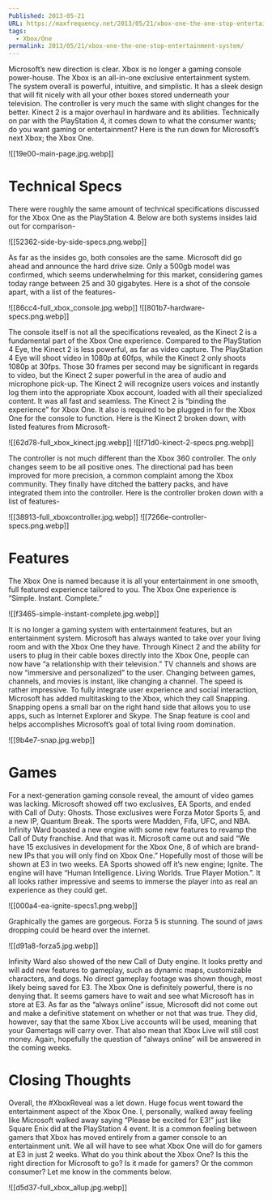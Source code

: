 ```yaml
---
Published: 2013-05-21
URL: https://maxfrequency.net/2013/05/21/xbox-one-the-one-stop-entertainment-system/
tags:
  - Xbox/One
permalink: 2013/05/21/xbox-one-the-one-stop-entertainment-system/
---
```

Microsoft’s new direction is clear. Xbox is no longer a gaming console power-house. The Xbox is an all-in-one exclusive entertainment system. The system overall is powerful, intuitive, and simplistic. It has a sleek design that will fit nicely with all your other boxes stored underneath your television. The controller is very much the same with slight changes for the better. Kinect 2 is a major overhaul in hardware and its abilities. Technically on par with the PlayStation 4, it comes down to what the consumer wants; do you want gaming or entertainment? Here is the run down for Microsoft’s next Xbox; the Xbox One.

![[19e00-main-page.jpg.webp]]

# Technical Specs

There were roughly the same amount of technical specifications discussed for the Xbox One as the PlayStation 4. Below are both systems insides laid out for comparison-

![[52362-side-by-side-specs.png.webp]]

As far as the insides go, both consoles are the same. Microsoft did go ahead and announce the hard drive size. Only a 500gb model was confirmed, which seems underwhelming for this market, considering games today range between 25 and 30 gigabytes. Here is a shot of the console apart, with a list of the features-

![[86cc4-full_xbox_console.jpg.webp]]
![[801b7-hardware-specs.png.webp]]

The console itself is not all the specifications revealed, as the Kinect 2 is a fundamental part of the Xbox One experience. Compared to the PlayStation 4 Eye, the Kinect 2 is less powerful, as far as video capture. The PlayStation 4 Eye will shoot video in 1080p at 60fps, while the Kinect 2 only shoots 1080p at 30fps. Those 30 frames per second may be significant in regards to video, but the Kinect 2 super powerful in the area of audio and microphone pick-up. The Kinect 2 will recognize users voices and instantly log them into the appropriate Xbox account, loaded with all their specialized content. It was all fast and seamless. The Kinect 2 is “binding the experience” for Xbox One. It also is required to be plugged in for the Xbox One for the console to function. Here is the Kinect 2 broken down, with listed features from Microsoft-

![[62d78-full_xbox_kinect.jpg.webp]]
![[f71d0-kinect-2-specs.png.webp]]

The controller is not much different than the Xbox 360 controller. The only changes seem to be all positive ones. The directional pad has been improved for more precision, a common complaint among the Xbox community. They finally have ditched the battery packs, and have integrated them into the controller. Here is the controller broken down with a list of features-

![[38913-full_xboxcontroller.jpg.webp]]
![[7266e-controller-specs.png.webp]]

# Features

The Xbox One is named because it is all your entertainment in one smooth, full featured experience tailored to you. The Xbox One experience is “Simple. Instant. Complete.”

![[f3465-simple-instant-complete.jpg.webp]]

It is no longer a gaming system with entertainment features, but an entertainment system. Microsoft has always wanted to take over your living room and with the Xbox One they have. Through Kinect 2 and the ability for users to plug in their cable boxes directly into the Xbox One, people can now have “a relationship with their television.” TV channels and shows are now “immersive and personalized” to the user. Changing between games, channels, and movies is instant, like changing a channel. The speed is rather impressive. To fully integrate user experience and social interaction, Microsoft has added multitasking to the Xbox, which they call Snapping. Snapping opens a small bar on the right hand side that allows you to use apps, such as Internet Explorer and Skype. The Snap feature is cool and helps accomplishes Microsoft’s goal of total living room domination.

![[9b4e7-snap.jpg.webp]]

# Games

For a next-generation gaming console reveal, the amount of video games was lacking. Microsoft showed off two exclusives, EA Sports, and ended with Call of Duty: Ghosts. Those exclusives were Forza Motor Sports 5, and a new IP, Quantum Break. The sports were Madden, Fifa, UFC, and NBA. Infinity Ward boasted a new engine with some new features to revamp the Call of Duty franchise. And that was it. Microsoft came out and said “We have 15 exclusives in development for the Xbox One, 8 of which are brand-new IPs that you will only find on Xbox One.” Hopefully most of those will be shown at E3 in two weeks. EA Sports showed off it’s new engine; Ignite. The engine will have “Human Intelligence. Living Worlds. True Player Motion.”. It all looks rather impressive and seems to immerse the player into as real an experience as they could get.

![[000a4-ea-ignite-specs1.png.webp]]

Graphically the games are gorgeous. Forza 5 is stunning. The sound of jaws dropping could be heard over the internet.

![[d91a8-forza5.jpg.webp]]

Infinity Ward also showed of the new Call of Duty engine. It looks pretty and will add new features to gameplay, such as dynamic maps, customizable characters, and dogs. No direct gameplay footage was shown though, most likely being saved for E3. The Xbox One is definitely powerful, there is no denying that. It seems gamers have to wait and see what Microsoft has in store at E3. As far as the “always online” issue, Microsoft did not come out and make a definitive statement on whether or not that was true. They did, however, say that the same Xbox Live accounts will be used, meaning that your Gamertags will carry over. That also mean that Xbox Live will still cost money. Again, hopefully the question of “always online” will be answered in the coming weeks.

# Closing Thoughts

Overall, the #XboxReveal was a let down. Huge focus went toward the entertainment aspect of the Xbox One. I, personally, walked away feeling like Microsoft walked away saying “Please be excited for E3!” just like Square Enix did at the PlayStation 4 event. It is a common feeling between gamers that Xbox has moved entirely from a gamer console to an entertainment unit. We all will have to see what Xbox One will do for gamers at E3 in just 2 weeks. What do you think about the Xbox One? Is this the right direction for Microsoft to go? Is it made for gamers? Or the common consumer? Let me know in the comments below.

![[d5d37-full_xbox_allup.jpg.webp]]
